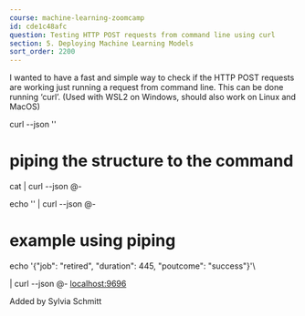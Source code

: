 ```yaml
---
course: machine-learning-zoomcamp
id: cde1c48afc
question: Testing HTTP POST requests from command line using curl
section: 5. Deploying Machine Learning Models
sort_order: 2200
---
```


I wanted to have a fast and simple way to check if the HTTP POST requests are working just running a request from command line. This can be done running ‘curl’. 
(Used with WSL2 on Windows, should also work on Linux and MacOS)

curl --json '<json data>' <url>

# piping the structure to the command

cat <json file path> | curl --json @- <url>

echo '<json data>' | curl --json @- <url>

# example using piping

echo '{"job": "retired", "duration": 445, "poutcome": "success"}'\

| curl --json @- [localhost:9696](http://localhost:9696/predict)

Added by Sylvia Schmitt

